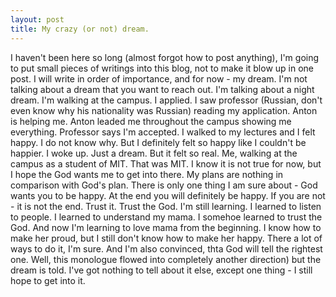 ```yaml
---
layout: post
title: My crazy (or not) dream.
---
```

I haven't been here so long (almost forgot how to post anything), I'm going to put small pieces of writings into this blog, not to make it blow up in one post.
I will write in order of importance, and for now - my dream. I'm not talking about a dream that you want to reach out. I'm talking about a night dream.
I'm walking at the campus. I applied. I saw professor (Russian, don't even know why his nationality was Russian) reading my application. Anton is helping me. Anton leaded me throughout the campus showing me everything. Professor says I'm accepted. I walked to my lectures and I felt happy. I do not know why. But I definitely felt so happy like I couldn't be happier. 
I woke up. Just a dream. But it felt so real. Me, walking at the campus as a student of MIT. That was MIT. I know it is not true for now, but I hope the God wants me to get into there. My plans are nothing in comparison with God's plan. There is only one thing I am sure about - God wants you to be happy. At the end you will definitely be happy. If you are not - it is not the end. Trust it. Trust the God. I'm still learning. I learned to listen to people. I learned to understand my mama. I somehoe learned to trust the God. And now I'm learning to love mama from the beginning. I know how to make her proud, but I still don't know how to make her happy. There a lot of ways to do it, I'm sure. And I'm also convinced, thta God will tell the rightest one.
Well, this monologue flowed into completely another direction) but the dream is told. I've got nothing to tell about it else, except one thing - I still hope to get into it.
